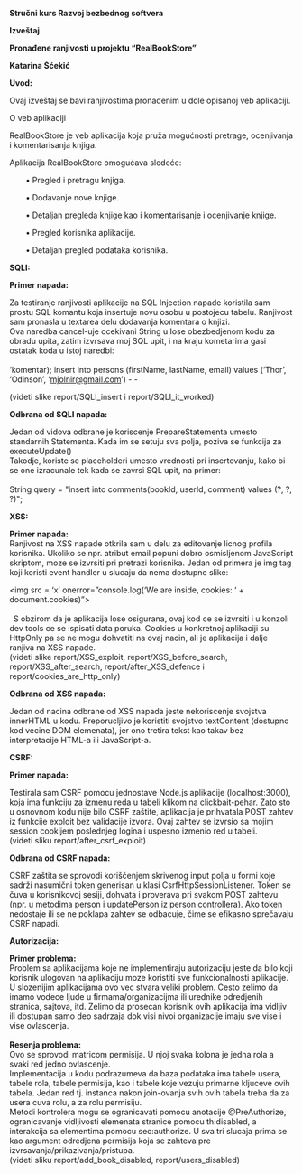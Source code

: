 ﻿**Stručni kurs Razvoj bezbednog softvera**

**Izveštaj**

**Pronađene ranjivosti u projektu “RealBookStore”**

**Katarina Šćekić**





**Uvod:**

Ovaj izveštaj se bavi ranjivostima pronađenim u dole opisanoj veb aplikaciji.

O veb aplikaciji

RealBookStore je veb aplikacija koja pruža mogućnosti pretrage, ocenjivanja i komentarisanja knjiga.

Aplikacija RealBookStore omogućava sledeće:

`    `• Pregled i pretragu knjiga.

`    `• Dodavanje nove knjige.

`    `• Detaljan pregleda knjige kao i komentarisanje i ocenjivanje knjige.

`    `• Pregled korisnika aplikacije.

`    `• Detaljan pregled podataka korisnika.


**SQLI:**

**Primer napada:**

Za testiranje ranjivosti aplikacije na SQL Injection napade koristila sam prostu SQL komantu koja insertuje novu osobu u postojecu tabelu. Ranjivost sam pronasla u textarea delu dodavanja komentara o knjizi.\
Ova naredba cancel-uje ocekivani String u lose obezbedjenom kodu za obradu upita, zatim izvrsava moj SQL upit, i na kraju kometarima gasi ostatak koda u istoj naredbi:\
\
‘komentar); insert into persons (firstName, lastName, email) values (‘Thor’, ‘Odinson’, ‘<mjolnir@gmail.com>’) - -

(videti slike report/SQLI\_insert i report/SQLI\_it\_worked)

**Odbrana od SQLI napada:**

Jedan od vidova odbrane je koriscenje PrepareStatementa umesto standarnih Statementa. Kada im se setuju sva polja, poziva se funkcija za executeUpdate()\
Takodje, koriste se placeholderi umesto vrednosti pri insertovanju, kako bi se one izracunale tek kada se zavrsi SQL upit, na primer: \
\
String query = "insert into comments(bookId, userId, comment) values (?, ?, ?)";


**XSS:**

**Primer napada:**\
Ranjivost na XSS napade otkrila sam u delu za editovanje licnog profila korisnika. Ukoliko se npr. atribut email popuni dobro osmisljenom JavaScript skriptom, moze se izvrsiti pri pretrazi korisnika. Jedan od primera je img tag koji koristi event handler u slucaju da nema dostupne slike:

<img src = ‘x’ onerror=”console.log(‘We are inside, cookies: ‘ + document.cookies)”></img>\
\
` `S obzirom da je aplikacija lose osigurana, ovaj kod ce se izvrsiti i u konzoli dev tools ce se ispisati data poruka. Cookies u konkretnoj aplikaciji su HttpOnly pa se ne mogu dohvatiti na ovaj nacin, ali je aplikacija i dalje ranjiva na XSS napade. \
(videti slike report/XSS\_exploit, report/XSS\_before\_search, report/XSS\_after\_search, report/after\_XSS\_defence i report/cookies\_are\_http\_only)

**Odbrana od XSS napada:**

Jedan od nacina odbrane od XSS napada jeste nekoriscenje svojstva innerHTML u kodu. Preporucljivo je koristiti svojstvo textContent (dostupno kod vecine DOM elemenata), jer ono tretira tekst kao takav bez interpretacije HTML-a ili JavaScript-a.


**CSRF:**

**Primer napada:**

Testirala sam CSRF pomocu jednostave Node.js aplikacije (localhost:3000), koja ima funkciju za izmenu reda u tabeli klikom na clickbait-pehar. Zato sto u osnovnom kodu nije bilo CSRF zaštite, aplikacija je prihvatala POST zahtev iz funkcije exploit bez validacije izvora. Ovaj zahtev se izvrsio sa mojim session cookijem poslednjeg logina i uspesno izmenio red u tabeli. \
(videti sliku report/after\_csrf\_exploit)



**Odbrana od CSRF napada:**

CSRF zaštita se sprovodi korišćenjem skrivenog input polja u formi koje sadrži nasumični token generisan u klasi CsrfHttpSessionListener. Token se čuva u korisnikovoj sesiji, dohvata i proverava pri svakom POST zahtevu (npr. u metodima person i updatePerson iz person controllera). Ako token nedostaje ili se ne poklapa zahtev se odbacuje, čime se efikasno sprečavaju CSRF napadi.

**Autorizacija:**

**Primer problema:**\
Problem sa aplikacijama koje ne implementiraju autorizaciju jeste da bilo koji korisnik ulogovan na aplikaciju moze koristiti sve funkcionalnosti aplikacije. U slozenijim aplikacijama ovo vec stvara veliki problem. Cesto zelimo da imamo vodece ljude u firmama/organizacijma ili urednike odredjenih stranica, sajtova, itd. Zelimo da prosecan korisnik ovih aplikacija ima vidljiv ili dostupan samo deo sadrzaja dok visi nivoi organizacije imaju sve vise i vise ovlascenja.\
\
**Resenja problema:**\
Ovo se sprovodi matricom permisija. U njoj svaka kolona je jedna rola a svaki red jedno ovlascenje.\
Implementacija u kodu podrazumeva da baza podataka ima tabele usera, tabele rola, tabele permisija, kao i tabele koje vezuju primarne kljuceve ovih tabela. Jedan red tj. instanca nakon join-ovanja svih ovih tabela treba da za usera cuva rolu, a za rolu permisiju.\
Metodi kontrolera mogu se ogranicavati pomocu anotacije @PreAuthorize, ogranicavanje vidljivosti elemenata stranice pomocu th:disabled, a interakcija sa elementima pomocu sec:authorize. U sva tri slucaja prima se kao argument odredjena permisija koja se zahteva pre izvrsavanja/prikazivanja/pristupa.\
(videti sliku report/add\_book\_disabled, report/users\_disabled)





